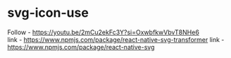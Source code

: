 # svg-icon-use
Follow - https://youtu.be/2mCu2ekFc3Y?si=OxwbfkwVbvT8NHe6 <br>
link - https://www.npmjs.com/package/react-native-svg-transformer
link - https://www.npmjs.com/package/react-native-svg
